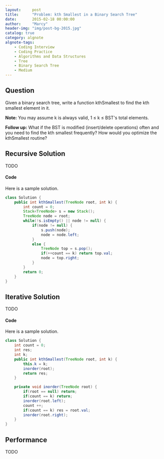 ```yaml
---
layout:     post
title:      "Problem: kth Smallest in a Binary Search Tree"
date:       2015-02-18 00:00:00
author:     "Marcy"
header-img: "img/post-bg-2015.jpg"
catalog: true
category: algnote
algnote-tags:
    - Coding Interview
    - Coding Practice
    - Algorithms and Data Structures
    - Tree
    - Binary Search Tree
    - Medium
---
```


## Question

Given a binary search tree, write a function kthSmallest to find the kth smallest element in it.

**Note:**
You may assume k is always valid, 1 ≤ k ≤ BST's total elements.

**Follow up:**
What if the BST is modified (insert/delete operations) often and you need to find the kth smallest frequently? How would you optimize the kthSmallest routine?

## Recursive Solution

TODO

#### Code

Here is a sample solution.

```java
class Solution {
    public int kthSmallest(TreeNode root, int k) {
        int count = 0;
        Stack<TreeNode> s = new Stack();
        TreeNode node = root;
        while(!s.isEmpty() || node != null) {
            if(node != null) {
                s.push(node);
                node = node.left;
            }
            else {
                TreeNode top = s.pop();
                if(++count == k) return top.val;
                node = top.right;
            }
        }
        return 0;
    }
}
```

## Iterative Solution

TODO

#### Code

Here is a sample solution.

```java
class Solution {
    int count = 0;
    int res;
    int k;
    public int kthSmallest(TreeNode root, int k) {
        this.k = k;
        inorder(root);
        return res;
    }

    private void inorder(TreeNode root) {
        if(root == null) return;
        if(count == k) return;
        inorder(root.left);
        count ++;
        if(count == k) res = root.val;
        inorder(root.right);
    }
}
```

## Performance
TODO
